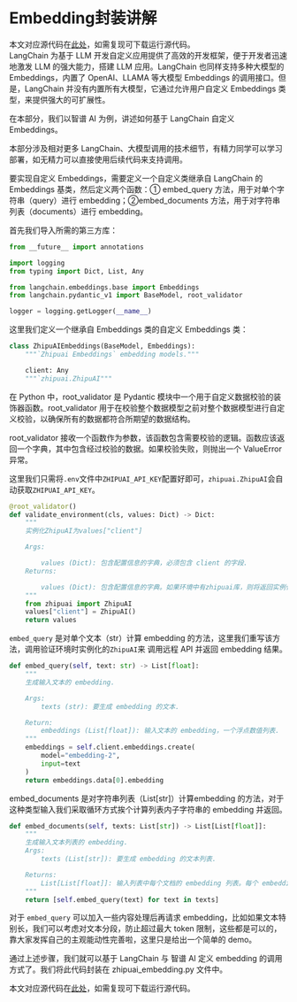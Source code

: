# Embedding封装讲解
本文对应源代码在[此处](https://github.com/datawhalechina/llm-universe/blob/main/notebook/C3%20%E6%90%AD%E5%BB%BA%E7%9F%A5%E8%AF%86%E5%BA%93/%E9%99%84LangChain%E8%87%AA%E5%AE%9A%E4%B9%89Embedding%E5%B0%81%E8%A3%85%E8%AE%B2%E8%A7%A3.ipynb)，如需复现可下载运行源代码。  
LangChain 为基于 LLM 开发自定义应用提供了高效的开发框架，便于开发者迅速地激发 LLM 的强大能力，搭建 LLM 应用。LangChain 也同样支持多种大模型的 Embeddings，内置了 OpenAI、LLAMA 等大模型 Embeddings 的调用接口。但是，LangChain 并没有内置所有大模型，它通过允许用户自定义 Embeddings 类型，来提供强大的可扩展性。

在本部分，我们以智谱 AI 为例，讲述如何基于 LangChain 自定义 Embeddings。

本部分涉及相对更多 LangChain、大模型调用的技术细节，有精力同学可以学习部署，如无精力可以直接使用后续代码来支持调用。

要实现自定义 Embeddings，需要定义一个自定义类继承自 LangChain 的 Embeddings 基类，然后定义两个函数：① embed_query 方法，用于对单个字符串（query）进行 embedding；②embed_documents 方法，用于对字符串列表（documents）进行 embedding。

首先我们导入所需的第三方库：


```python
from __future__ import annotations

import logging
from typing import Dict, List, Any

from langchain.embeddings.base import Embeddings
from langchain.pydantic_v1 import BaseModel, root_validator

logger = logging.getLogger(__name__)
```

这里我们定义一个继承自 Embeddings 类的自定义 Embeddings 类：


```python
class ZhipuAIEmbeddings(BaseModel, Embeddings):
    """`Zhipuai Embeddings` embedding models."""

    client: Any
    """`zhipuai.ZhipuAI"""
```

在 Python 中，root_validator 是 Pydantic 模块中一个用于自定义数据校验的装饰器函数。root_validator 用于在校验整个数据模型之前对整个数据模型进行自定义校验，以确保所有的数据都符合所期望的数据结构。

root_validator 接收一个函数作为参数，该函数包含需要校验的逻辑。函数应该返回一个字典，其中包含经过校验的数据。如果校验失败，则抛出一个 ValueError 异常。

这里我们只需将`.env`文件中`ZHIPUAI_API_KEY`配置好即可，`zhipuai.ZhipuAI`会自动获取`ZHIPUAI_API_KEY`。



```python
@root_validator()
def validate_environment(cls, values: Dict) -> Dict:
    """
    实例化ZhipuAI为values["client"]

    Args:

        values (Dict): 包含配置信息的字典，必须包含 client 的字段.
    Returns:

        values (Dict): 包含配置信息的字典。如果环境中有zhipuai库，则将返回实例化的ZhipuAI类；否则将报错 'ModuleNotFoundError: No module named 'zhipuai''.
    """
    from zhipuai import ZhipuAI
    values["client"] = ZhipuAI()
    return values
```

`embed_query` 是对单个文本（str）计算 embedding 的方法，这里我们重写该方法，调用验证环境时实例化的`ZhipuAI`来 调用远程 API 并返回 embedding 结果。


```python
def embed_query(self, text: str) -> List[float]:
    """
    生成输入文本的 embedding.

    Args:
        texts (str): 要生成 embedding 的文本.

    Return:
        embeddings (List[float]): 输入文本的 embedding，一个浮点数值列表.
    """
    embeddings = self.client.embeddings.create(
        model="embedding-2",
        input=text
    )
    return embeddings.data[0].embedding
```

embed_documents 是对字符串列表（List[str]）计算embedding 的方法，对于这种类型输入我们采取循环方式挨个计算列表内子字符串的 embedding 并返回。


```python
def embed_documents(self, texts: List[str]) -> List[List[float]]:
    """
    生成输入文本列表的 embedding.
    Args:
        texts (List[str]): 要生成 embedding 的文本列表.

    Returns:
        List[List[float]]: 输入列表中每个文档的 embedding 列表。每个 embedding 都表示为一个浮点值列表。
    """
    return [self.embed_query(text) for text in texts]
```

对于 `embed_query` 可以加入一些内容处理后再请求 embedding，比如如果文本特别长，我们可以考虑对文本分段，防止超过最大 token 限制，这些都是可以的，靠大家发挥自己的主观能动性完善啦，这里只是给出一个简单的 demo。

通过上述步骤，我们就可以基于 LangChain 与 智谱 AI 定义 embedding 的调用方式了。我们将此代码封装在 zhipuai_embedding.py 文件中。

本文对应源代码在[此处](https://github.com/datawhalechina/llm-universe/blob/main/notebook/C3%20%E6%90%AD%E5%BB%BA%E7%9F%A5%E8%AF%86%E5%BA%93/%E9%99%84LangChain%E8%87%AA%E5%AE%9A%E4%B9%89Embedding%E5%B0%81%E8%A3%85%E8%AE%B2%E8%A7%A3.ipynb)，如需复现可下载运行源代码。